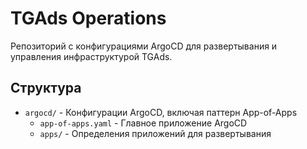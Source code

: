 # TGAds Operations

Репозиторий с конфигурациями ArgoCD для развертывания и управления инфраструктурой TGAds.

## Структура

- `argocd/` - Конфигурации ArgoCD, включая паттерн App-of-Apps
  - `app-of-apps.yaml` - Главное приложение ArgoCD
  - `apps/` - Определения приложений для развертывания
